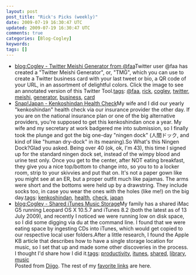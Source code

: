 ```yaml
---           
layout: post
post_title: "Rick's Picks (weekly)"
date: 2009-07-19 16:30:47 UTC
updated: 2009-07-19 16:30:47 UTC
comments: true
categories: [Blog-Cogley]
keywords: 
tags: []
---
```

 
- [blog:Cogley - Twitter Meishi Generator from @faa](http://rick.cogley.info/blog/index.php?id=3195742115980317555)Twitter user @faa has created a "Twitter Meishi Generator", or, "TMG", which you can use to create a Twitter business card with your last tweet or bio, a QR code of your URL, in an assortment of delightful colors. Click the image to see an annotated version of this Twitter Tool.[tags](http://www.diigo.com/cloud/rickcogley): [@faa](http://www.diigo.com/user/rickcogley/@faa), [rick](http://www.diigo.com/user/rickcogley/rick), [cogley](http://www.diigo.com/user/rickcogley/cogley), [twitter](http://www.diigo.com/user/rickcogley/twitter), [meishi](http://www.diigo.com/user/rickcogley/meishi), [generator](http://www.diigo.com/user/rickcogley/generator), [business](http://www.diigo.com/user/rickcogley/business), [card](http://www.diigo.com/user/rickcogley/card)
- [Snap!Japan - Kenkoshindan Health Check](http://rick.cogley.info/snapjapan/index.php?id=6411143908657011647)My wife and I did our yearly "kenkoshindan" health check via our insurance provider the other day. If you are on the national insurance plan or one of the big alternative providers, you're supposed to get this kenkoshindan once a year. My wife and my secretary at work badgered me into submission, so I finally took the plunge and got the big one-day "ningen dock" (人間ドック, and kind of like "human dry-dock" in its meaning).So What's this Ningen Dock?Glad you asked. Being over 40 (ok, ok, I'm 43), this time I signed up for the standard ningen dock set, instead of the wimpy blood and urine test only. Once you get to the center, after NOT eating breakfast, they give you a nice top/bottom to change into, so you to to a locker room, strip to your skivvies and put that on. It's not a paper gown like you might see at an ER, but a proper outfit much like pajamas. The arms were short and the bottoms were held up by a drawstring. They include socks too, in case you wear the ones with the holes (like me!) on the big day.[tags](http://www.diigo.com/cloud/rickcogley): [kenkoshindan](http://www.diigo.com/user/rickcogley/kenkoshindan), [health](http://www.diigo.com/user/rickcogley/health), [check](http://www.diigo.com/user/rickcogley/check), [japan](http://www.diigo.com/user/rickcogley/japan)
- [blog:Cogley - Shared iTunes Music Storage](http://rick.cogley.info/blog/index.php?id=2157814550420721190)My family has a shared iMac G5 running Leopard OS X 10.5.7 and iTunes 8.2 (both the latest as of 13 July 2009), and recently I noticed we were running low on disk space, so I did some digging via du at the command line. I found that we were eating space by ingesting CDs into iTunes, which would get copied to our respective local user folders.After a little research, I found the Apple KB article that describes how to have a single storage location for music, so I set that up and made some other discoveries in the process. I thought I'd share how I did it.[tags](http://www.diigo.com/cloud/rickcogley): [productivity](http://www.diigo.com/user/rickcogley/productivity), [itunes](http://www.diigo.com/user/rickcogley/itunes), [shared](http://www.diigo.com/user/rickcogley/shared), [library](http://www.diigo.com/user/rickcogley/library), [music](http://www.diigo.com/user/rickcogley/music)
<br />Posted from [Diigo](http://www.diigo.com). The rest of my [favorite links](http://www.diigo.com/user/rickcogley) are here.